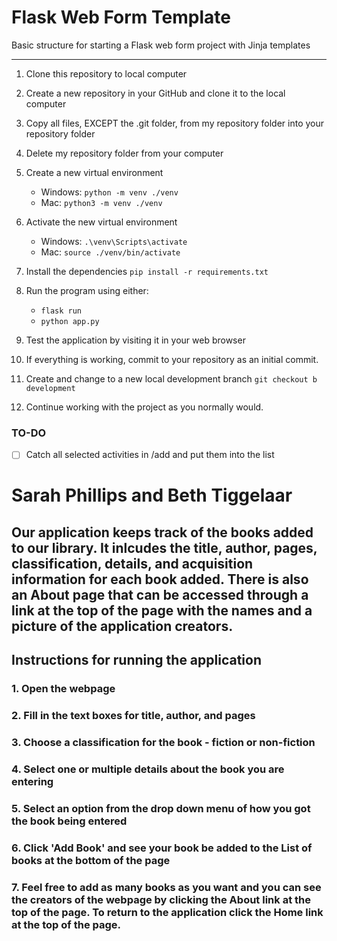# Flask Web Form Template

Basic structure for starting a Flask web form project with Jinja templates

---

1. Clone this repository to local computer

2. Create a new repository in your GitHub and clone it to the local computer

3. Copy all files, EXCEPT the .git folder, from my repository folder into your repository folder

4. Delete my repository folder from your computer

5. Create a new virtual environment

   - Windows: `python -m venv ./venv`
   - Mac: `python3 -m venv ./venv`

6. Activate the new virtual environment

   - Windows: `.\venv\Scripts\activate`
   - Mac: `source ./venv/bin/activate`

7. Install the dependencies `pip install -r requirements.txt`

8. Run the program using either:

   - `flask run`
   - `python app.py`

9. Test the application by visiting it in your web browser

10. If everything is working, commit to your repository as an initial commit.

11. Create and change to a new local development branch `git checkout b development`

12. Continue working with the project as you normally would.

### TO-DO

- [ ] Catch all selected activities in /add and put them into the list

# Sarah Phillips and Beth Tiggelaar
## Our application keeps track of the books added to our library. It inlcudes the title, author, pages, classification, details, and acquisition information for each book added. There is also an About page that can be accessed through a link at the top of the page with the names and a picture of the application creators. 
## Instructions for running the application
### 1. Open the webpage
### 2. Fill in the text boxes for title, author, and pages
### 3. Choose a classification for the book - fiction or non-fiction
### 4. Select one or multiple details about the book you are entering
### 5. Select an option from the drop down menu of how you got the book being entered
### 6. Click 'Add Book' and see your book be added to the List of books at the bottom of the page
### 7. Feel free to add as many books as you want and you can see the creators of the webpage by clicking the About link at the top of the page. To return to the application click the Home link at the top of the page. 

